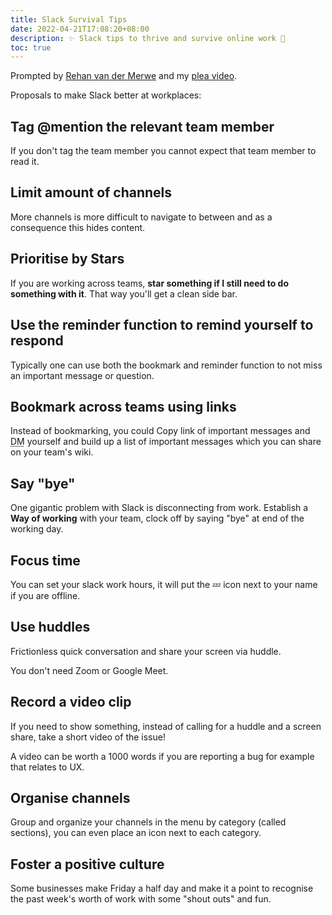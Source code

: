 ```yaml
---
title: Slack Survival Tips
date: 2022-04-21T17:08:20+08:00
description: ✨ Slack tips to thrive and survive online work 🚀
toc: true
---
```


Prompted by [Rehan van der Merwe](https://www.linkedin.com/posts/rehan-van-der-merwe-600b40172_9-slack-tips-to-1-click-on-the-little-activity-6922430290078351360-M46f?utm_source=linkedin_share&utm_medium=member_desktop_web) and my [plea video](https://www.youtube.com/watch?v=bUpghvOCwhc).

Proposals to make Slack better at workplaces:

## Tag @mention the relevant team member

If you don't tag the team member you cannot expect that team member to read it.

## Limit amount of channels

More channels is more difficult to navigate to between and as a consequence
this hides content.

## Prioritise by Stars

If you are working across teams, **star something if I still need to do
something with it**. That way you'll get a clean side bar.

## Use the reminder function to remind yourself to respond

Typically one can use both the bookmark and reminder function to not miss an
important message or question.

## Bookmark across teams using links

Instead of bookmarking, you could Copy link of important messages and <abbr title="Direct Message">DM</abbr>
yourself and build up a list of important messages which you can share on your
team's wiki.

## Say "bye"

One gigantic problem with Slack is disconnecting from work. Establish a **Way
of working** with your team, clock off by saying "bye" at end of the working
day.

## Focus time

You can set your slack work hours, it will put the 💤 icon next to your name
if you are offline.

## Use huddles

Frictionless quick conversation and share your screen via huddle.

You don't need Zoom or Google Meet.

## Record a video clip

If you need to show something, instead of calling for a huddle and a screen
share, take a short video of the issue!

A video can be worth a 1000 words if you are reporting a bug for example that
relates to UX.

## Organise channels

Group and organize your channels in the menu by category (called sections), you
can even place an icon next to each category.

## Foster a positive culture

Some businesses make Friday a half day and make it a point to recognise the
past week's worth of work with some "shout outs" and fun.
